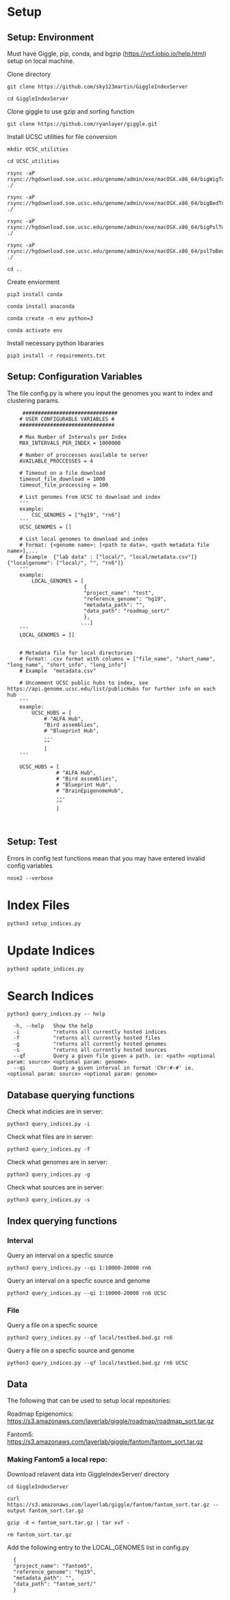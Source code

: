# Setup
## Setup: Environment

Must have Giggle, pip, conda, and bgzip (https://vcf.iobio.io/help.html) setup on local machine.

Clone directory
```
git clone https://github.com/sky123martin/GiggleIndexServer

cd GiggleIndexServer
```
Clone giggle to use gzip and sorting function
```
git clone https://github.com/ryanlayer/giggle.git
```
Install UCSC utilities for file conversion
```
mkdir UCSC_utilities

cd UCSC_utilities

rsync -aP rsync://hgdownload.soe.ucsc.edu/genome/admin/exe/macOSX.x86_64/bigWigToBedGraph ./

rsync -aP rsync://hgdownload.soe.ucsc.edu/genome/admin/exe/macOSX.x86_64/bigBedToBed ./

rsync -aP rsync://hgdownload.soe.ucsc.edu/genome/admin/exe/macOSX.x86_64/bigPslToPsl ./

rsync -aP rsync://hgdownload.soe.ucsc.edu/genome/admin/exe/macOSX.x86_64/pslToBed ./

cd ..
```
Create enviorment
```
pip3 install conda

conda install anaconda

conda create -n env python=3

conda activate env
```

Install necessary python libararies
```
pip3 install -r requirements.txt 
```
## Setup: Configuration Variables
The file config.py is where you input the genomes you want to index and clustering params.
```
     ###############################
    # USER CONFIGURABLE VARIABLES #
    ###############################
    
    # Max Number of Intervals per Index
    MAX_INTERVALS_PER_INDEX = 1000000

    # Number of proccesses available to server
    AVAILABLE_PROCCESSES = 4

    # Timeout on a file download
    timeout_file_download = 1000
    timeout_file_processing = 100

    # List genomes from UCSC to download and index
    '''
    example:
        CSC_GENOMES = ["hg19", "rn6"]
    '''
    UCSC_GENOMES = []

    # List local genomes to download and index 
    # Format: {<genome name>: [<path to data>, <path metadata file name>],...
    # Example  {"lab data" : ["local/", "local/metadata.csv"]}{"localgenome": ["local/", "", "rn6"]}
    '''
    example:
        LOCAL_GENOMES = [
                         {
                         "project_name": "test",
                         "reference_genome": "hg19",
                         "metadata_path": "",
                         "data_path": "roadmap_sort/"
                         },
                        ...]
    '''
    LOCAL_GENOMES = []


    # Metadata file for local directories
    # Format: .csv format with columns = ["file_name", "short_name", "long_name", "short_info", "long_info"]
    # Example  "metadata.csv"

    # Uncomment UCSC public hubs to index, see https://api.genome.ucsc.edu/list/publicHubs for further info on each hub 
    '''
    example:
        UCSC_HUBS = [
            # "ALFA Hub",
            "Bird assemblies",
            # "Blueprint Hub",
            ...
            ""
            ]
    '''

    UCSC_HUBS = [
                # "ALFA Hub",
                # "Bird assemblies",
                # "Blueprint Hub",
                # "BrainEpigenomeHub",
                ...
                ""
                ]

    
```

## Setup: Test
Errors in config test functions mean that you may have entered invalid config variables 
```
nose2 --verbose
```


# Index Files

```
python3 setup_indices.py
```

# Update Indices
```
python3 update_indices.py
```

# Search Indices

```
python3 query_indices.py -- help

  -h, --help   Show the help
  -i           "returns all currently hosted indices
  -f           "returns all currently hosted files
  -g           "returns all currently hosted genomes
  -s           "returns all currently hosted sources
  --qf         Query a given file given a path. ie: <path> <optional param: source> <optional param: genome>
  --qi         Query a given interval in format 'Chr:#-#' ie. <optional param: source> <optional param: genome>
```

## Database querying functions
Check what indicies are in server:
```
python3 query_indices.py -i
```
Check what files are in server:
```
python3 query_indices.py -f
```
Check what genomes are in server:
```
python3 query_indices.py -g
```
Check what sources are in server:
```
python3 query_indices.py -s
```
## Index querying functions
### Interval

Query an interval on a specfic source
```
python3 query_indices.py --qi 1:10000-20000 rn6
```

Query an interval on a specfic source and genome
```
python3 query_indices.py --qi 1:10000-20000 rn6 UCSC
```
### File

Query a file on a specfic source
```
python3 query_indices.py --qf local/testbed.bed.gz rn6
```

Query a file on a specfic source and genome
```
python3 query_indices.py --qf local/testbed.bed.gz rn6 UCSC
```

## Data
The following that can be used to setup local repositories:

Roadmap Epigenomics: https://s3.amazonaws.com/layerlab/giggle/roadmap/roadmap_sort.tar.gz

Fantom5: https://s3.amazonaws.com/layerlab/giggle/fantom/fantom_sort.tar.gz



### Making Fantom5 a local repo:
Download relavent data into GiggleIndexServer/ directory
```
cd GiggleIndexServer

curl https://s3.amazonaws.com/layerlab/giggle/fantom/fantom_sort.tar.gz --output fantom_sort.tar.gz

gzip -d < fantom_sort.tar.gz | tar xvf -

rm fantom_sort.tar.gz
```
Add the following entry to the LOCAL_GENOMES list in config.py

```
  {
  "project_name": "fantom5",
  "reference_genome": "hg19",
  "metadata_path": "",
  "data_path": "fantom_sort/"
  }
```